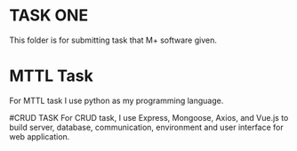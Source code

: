 # TASK ONE
This folder is for submitting task that M+ software given.

# MTTL Task
For MTTL task I use python as my programming language.

#CRUD TASK
For CRUD task, I use Express, Mongoose, Axios, and Vue.js to build server, database, communication, environment and user interface for web application.
